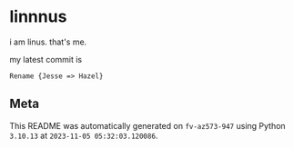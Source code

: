 # linnnus

i am linus. that's me.

my latest commit is

```
Rename {Jesse => Hazel}
```

## Meta

This README was automatically generated on `fv-az573-947` using Python
`3.10.13` at `2023-11-05 05:32:03.120086`.
